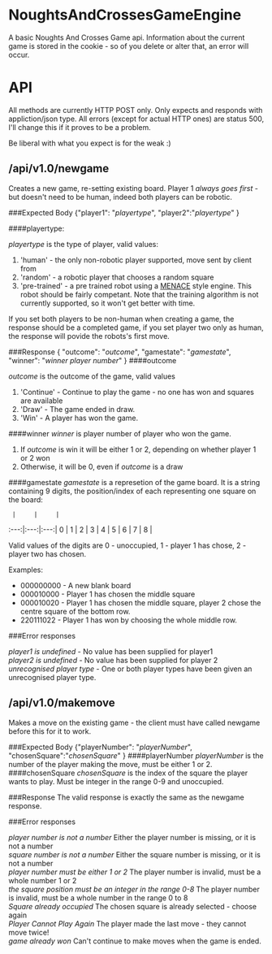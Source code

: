 NoughtsAndCrossesGameEngine
===========================

A basic Noughts And Crosses Game api. Information about the current game is stored in the cookie - so of you delete or alter that, an error will occur. 

API
===
All methods are currently HTTP POST only. Only expects and responds with  appliction/json type. All errors (except for actual HTTP ones) are status 500, I'll change this if it proves to be a problem.

Be liberal with what you expect is for the weak :)

/api/v1.0/newgame
-----------------
Creates a new game, re-setting existing board. Player 1 *always goes first* - but doesn't need to be human, indeed both players can be robotic. 

###Expected Body
{"player1": "*playertype*", "player2":"*playertype*" }


####playertype: 

*playertype*  is the type of player, valid values:

1. 'human' - the only non-robotic player supported, move sent by client from  
2. 'random' - a robotic player that chooses a random square
3. 'pre-trained' - a pre trained robot using a [MENACE](http://gizmodo.com/5395575/304-matchboxes-filled-with-beans-are-the-perfect-tic-tac-toe-opponent) style engine. This robot should be fairly competant. Note that the training algorithm is not currently supported, so it won't get better with time.

If you set both players to be non-human when creating a game, the response should be a completed game, if you set player two only as human, the response will povide the robots's first move.

###Response
{ "outcome": "*outcome*", "gamestate": "*gamestate*", "winner": "*winner player number*" }
####outcome

*outcome* is the outcome of the game, valid values

1. 'Continue' - Continue to play the game - no one has won and squares are available
2. 'Draw' - The game ended in draw.
3. 'Win' - A player has won the game.

####winner
*winner*  is player number of player who won the game. 
1. If *outcome* is win it will be either 1 or 2, depending on whether player 1 or 2 won
2. Otherwise, it will be 0, even if *outcome* is a draw


####gamestate
*gamestate*  is a represetion of the game board. It is a string containing 9 digits, the position/index of each representing one square on the board:

     |     |     |
:---:|:---:|:---:|
  0  |  1  |  2  |
  3  |  4  |  5  |
  6  |  7  |  8  |
  
Valid values of the digits are 0 - unoccupied, 1 - player 1 has chose, 2 - player two has chosen.

Examples:

* 000000000 - A new blank board
* 000010000 - Player 1 has chosen the middle square
* 000010020 - Player 1 has chosen the middle square, player 2 chose the centre square of the bottom row.
* 220111022 - Player 1 has won by choosing the whole middle row.

###Error responses

*player1 is undefined* - No value has been supplied for player1  
*player2 is undefined* - No value has been supplied for player 2  
*unrecognised player type* - One or both player types have been given an unrecognised player type. 


/api/v1.0/makemove
-----------------
Makes a move on the existing game - the client must have called newgame before this for it to work.

###Expected Body
{"playerNumber": "*playerNumber*", "chosenSquare":"*chosenSquare*" }
####playerNumber
*playerNumber* is the number of the player making the move, must be either 1 or 2.
####chosenSquare
*chosenSquare* is the index of the square the player wants to play. Must be integer in the range 0-9 and unoccupied.


###Response
The valid response is exactly the same as the newgame response.

###Error responses

*player number is not a number* Either the player number is missing, or it is not a number  
*square number is not a number* Either the square number is missing, or it is not a number  
*player number must be either 1 or 2* The player number is invalid, must be a whole number 1 or 2  
*the square position must be an integer in the range 0-8* The player number is invalid, must be a whole number in the range 0 to 8    
*Square already occupied* The chosen square is already selected - choose again  
*Player Cannot Play Again* The player made the last move - they cannot move twice!  
*game already won* Can't continue to make moves when the game is ended.





